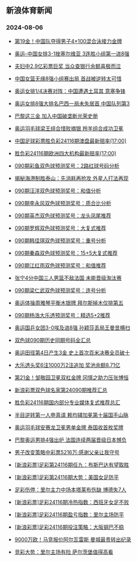 ## 新浪体育新闻 
### 2024-08-06

+ [第19金！中国队夺得男子4×100混合泳接力金牌](https://sports.sina.com.cn/others/swim/2024-08-05/doc-inchpwen6010087.shtml)

+ [奥运-中国女排3-1挫塞尔维亚 3连胜小组第一进8强](https://sports.sina.com.cn/others/volleyball/2024-08-05/doc-inchpfhu6342393.shtml)

+ [夫妇中2.9亿彩票巨奖 当众查银行余额喜极而泣](https://sports.sina.com.cn/l/2024-08-05/doc-inchpwek9245844.shtml)

+ [中国女篮无缘8强小组赛出局 首战被逆转太可惜](https://sports.sina.com.cn/basketball/cba/2024-08-05/doc-inchprwn9353177.shtml)

+ [奥运女排1/4决赛对阵：中国遭遇土耳其 意塞争锋](https://sports.sina.com.cn/others/volleyball/2024-08-05/doc-inchpwen6021216.shtml)

+ [奥运女排8强大排名巴西一局未失居首 中国队列第3](https://sports.sina.com.cn/others/volleyball/2024-08-05/doc-inchpweq1281672.shtml)

+ [巴黎这三金 加入中国破垄断光荣史册](https://sports.sina.com.cn/g/pl/2024-08-05/doc-inchqhue9079322.shtml)

+ [奥运羽毛球梁王组合惜败摘银 羚羊组合成功卫冕](https://sports.sina.com.cn/others/badmin/2024-08-04/doc-inchpfhs9550484.shtml)

+ [中国足球彩票胜负彩24116期澳盘最新赔率(17:00)](https://sports.sina.com.cn/l/2024-08-05/doc-inchqanh9139346.shtml)

+ [胜负彩24116期欧洲四大机构最新赔率(17:00)](https://sports.sina.com.cn/l/2024-08-05/doc-inchqank5916894.shtml)

+ [090期彩鱼双色球预测奖号：2路红球号码分析](https://sports.sina.com.cn/l/2024-08-05/doc-inchqtiy8898376.shtml)

+ [揭秘海港制胜泰山：先消耗再抢攻 外星人打法再现](https://sports.sina.com.cn/china/2024-08-05/doc-inchqtke0985764.shtml)

+ [090期汪洋双色球预测奖号：和值分析](https://sports.sina.com.cn/l/2024-08-05/doc-inchqtiy8885567.shtml)

+ [090期李永风双色球预测奖号：质合比分析](https://sports.sina.com.cn/l/2024-08-05/doc-inchqtiy8898874.shtml)

+ [090期英杰双色球预测奖号：龙头凤尾推荐](https://sports.sina.com.cn/l/2024-08-05/doc-inchqtke0973675.shtml)

+ [090期罗辉双色球预测奖号：大复式推荐](https://sports.sina.com.cn/l/2024-08-05/doc-inchqpaa9014594.shtml)

+ [090期韩佳琪双色球预测奖号：重号分析](https://sports.sina.com.cn/l/2024-08-05/doc-inchqtiy8885261.shtml)

+ [090期秦森双色球预测奖号：15+5大复式推荐](https://sports.sina.com.cn/l/2024-08-05/doc-inchqtke0972629.shtml)

+ [090期江红雨双色球预测奖号：和值推荐](https://sports.sina.com.cn/l/2024-08-05/doc-inchqpai7867248.shtml)

+ [张宁4分中国三人男篮不敌法国 未能晋级淘汰赛](https://sports.sina.com.cn/basketball/cba/2024-08-04/doc-inchpfhu6327764.shtml)

+ [090期梁仁武双色球预测奖号：连号分析](https://sports.sina.com.cn/l/2024-08-05/doc-inchqtka5674969.shtml)

+ [奥运体操周雅琴平衡木银牌 拜尔斯掉木仅排第五](https://sports.sina.com.cn/others/ticao/2024-08-05/doc-inchqxsa0914759.shtml)

+ [090期杨浩大乐透预测奖号：精选5+2推荐](https://sports.sina.com.cn/l/2024-08-05/doc-inchqank5948767.shtml)

+ [奥运国乒女团3-0埃及进8强 孙颖莎丢局王曼昱横扫](https://sports.sina.com.cn/others/pingpang/2024-08-05/doc-inchrkfx7479580.shtml)

+ [双色球090期历史同期号码全汇总](https://sports.sina.com.cn/l/2024-08-05/doc-inchqpae5790464.shtml)

+ [奥运田径第4日产生3金 史上首次百米决赛全员破十](https://sports.sina.com.cn/others/athletics/2024-08-05/doc-inchpweq1275739.shtml)

+ [大乐透头奖6注1000万2注追加 奖池余额8.71亿](https://sports.sina.com.cn/l/2024-08-05/doc-inchrcxu8770293.shtml)

+ [第21金！邹敬园卫冕双杠金牌 冈慎之助力压张博恒](https://sports.sina.com.cn/others/ticao/2024-08-05/doc-inchqxsc7673822.shtml)

+ [新浪彩票双色球名家第24090期推荐汇总](https://sports.sina.com.cn/l/2024-08-05/doc-inchqtiy8893582.shtml)

+ [胜负彩24116期国内部分专业媒体复式推荐总汇](https://sports.sina.com.cn/l/2024-08-05/doc-inchqpaa8985449.shtml)

+ [半目逆转第一人申真谞 赖均辅加冕第十届国手山脉](https://sports.sina.com.cn/go/2024-08-05/doc-inchqhuh5848174.shtml)

+ [奥运羽毛球安赛龙卫冕男单金牌 泰国收首枚奖牌](https://sports.sina.com.cn/others/badmin/2024-08-05/doc-inchrkfw0710956.shtml)

+ [巴黎奥运男排4强出炉 法国连续两届晋级日本憾负](https://sports.sina.com.cn/others/volleyball/2024-08-06/doc-inchsfmh8234132.shtml)

+ [男子改变策略中彩票5216万:感谢父亲让我守号](https://sports.sina.com.cn/l/2024-08-06/doc-inchsfmh8235316.shtml)

+ [[新浪彩票]足彩第24116期任九：布斯巴达有望取胜](https://sports.sina.com.cn/l/2024-08-06/doc-inchsfmk5013483.shtml)

+ [[新浪彩票]足彩第24116期大势：美国女足防平](https://sports.sina.com.cn/l/2024-08-06/doc-inchsfmh8235954.shtml)

+ [足彩伤停：里尔主力中场本塔莱布伤缺 博德失7人](https://sports.sina.com.cn/l/2024-08-05/doc-inchqpaa9007293.shtml)

+ [[新浪彩票]足彩24116期冷热指数：西班牙女足不败](https://sports.sina.com.cn/l/2024-08-06/doc-inchsfmk5014506.shtml)

+ [[新浪彩票]足彩24116期盈亏指数：里尔主场防平](https://sports.sina.com.cn/l/2024-08-06/doc-inchsfmn0270678.shtml)

+ [[新浪彩票]足彩24116期投注策略：大阪钢巴不稳](https://sports.sina.com.cn/l/2024-08-06/doc-inchsfmh8236507.shtml)

+ [9000万欧！马竞报价阿尔瓦雷斯 曼城最贵转出纪录](https://sports.sina.com.cn/g/pl/2024-08-06/doc-inchsmtk0227992.shtml)

+ [竞彩大势：里尔主场有险 萨尔茨堡值得高看](https://sports.sina.com.cn/l/2024-08-06/doc-inchsfmk5015089.shtml)

